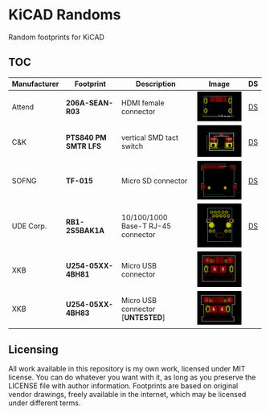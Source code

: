 # KiCAD Randoms

Random footprints for KiCAD

## TOC

Manufacturer | Footprint              | Description                        | Image | DS
-------------|------------------------|------------------------------------|-------|----
Attend       | **206A-SEAN-R03**      | HDMI female connector              | [![206A-SEAN-R03](https://github.com/v3l0c1r4pt0r/kicad-randoms/blob/readme-visual/.github/206A-SEAN-R03.min.png)](https://github.com/v3l0c1r4pt0r/kicad-randoms/blob/readme-visual/.github/206A-SEAN-R03.png) | [DS](https://www.tme.eu/Document/f15dffbcfad8545e17826f72d36911c8/206A-SEAN-R03.pdf)
C&K          | **PTS840 PM SMTR LFS** | vertical SMD tact switch           | [![PTS840_PM_SMTR_LFS](https://github.com/v3l0c1r4pt0r/kicad-randoms/blob/readme-visual/.github/PTS840%20PM%20SMTR%20LFS.min.png)](https://github.com/v3l0c1r4pt0r/kicad-randoms/blob/readme-visual/.github/PTS840%20PM%20SMTR%20LFS.png) | [DS](https://www.ckswitches.com/media/1477/pts840.pdf)
SOFNG        | **TF-015**             | Micro SD connector                 | [![TF-015](https://github.com/v3l0c1r4pt0r/kicad-randoms/blob/readme-visual/.github/TF-015.min.png)](https://github.com/v3l0c1r4pt0r/kicad-randoms/blob/readme-visual/.github/TF-015.png) | [DS](https://www.lcsc.com/datasheet/lcsc_datasheet_2112221030_SOFNG-TF-015_C113206.pdf)
UDE Corp.    | **RB1-2S5BAK1A**       | 10/100/1000 Base-T RJ-45 connector | [![RB1-2S5BAK1A](https://github.com/v3l0c1r4pt0r/kicad-randoms/blob/readme-visual/.github/RB1-2S5BAK1A.min.png)](https://github.com/v3l0c1r4pt0r/kicad-randoms/blob/readme-visual/.github/RB1-2S5BAK1A.png) | [DS](https://www.lcsc.com/datasheet/lcsc_datasheet_1912111437_UDE-Corp-RB1-2S5BAK1A_C363232.pdf)
XKB          | **U254-05XX-4BH81**    | Micro USB connector                | [![U254-05XX-4BH81](https://github.com/v3l0c1r4pt0r/kicad-randoms/blob/readme-visual/.github/U254-05XX-4BH81.min.png)](https://github.com/v3l0c1r4pt0r/kicad-randoms/blob/readme-visual/.github/U254-05XX-4BH81.png) |
XKB          | **U254-05XX-4BH83**    | Micro USB connector [**UNTESTED**] | [![U254-05XX-4BH83](https://github.com/v3l0c1r4pt0r/kicad-randoms/blob/readme-visual/.github/U254-05XX-4BH83.min.png)](https://github.com/v3l0c1r4pt0r/kicad-randoms/blob/readme-visual/.github/U254-05XX-4BH83.png) |

## Licensing

All work available in this repository is my own work, licensed under MIT
license. You can do whatever you want with it, as long as you preserve the
LICENSE file with author information. Footprints are based on original vendor
drawings, freely available in the internet, which may be licensed under
different terms.

